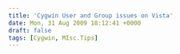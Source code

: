 ```yaml
---
title: 'Cygwin User and Group issues on Vista'
date: Mon, 31 Aug 2009 18:12:41 +0000
draft: false
tags: [Cygwin, MIsc.Tips]
---
```


